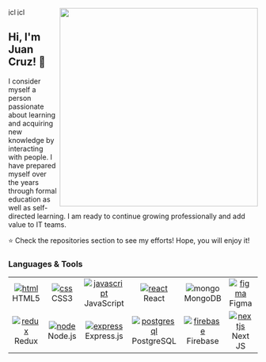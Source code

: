 [<img align="right" width="400" src="https://github-readme-stats.vercel.app/api?username=jclima01&show_icons=true"/>](https://github.com/jclima01/)

<a href="https://www.linkedin.com/in/jclimacaramico">
  <img align="left" alt="jclc's Linkdein" width="15px" src="https://cdn.jsdelivr.net/npm/simple-icons@v3/icons/linkedin.svg" />
</a>
<a href="https://github.com/jclima01">
  <img align="left" alt="jclc's Github" width="15px" src="https://cdn.jsdelivr.net/npm/simple-icons@v3/icons/github.svg" />
</a>
<br />

## Hi, I'm Juan Cruz! 👋

I consider myself a person passionate about learning and acquiring new knowledge by interacting with people. I have prepared myself over the years through formal education as well as self-directed learning. I am ready to continue growing professionally and add value to IT teams.

⭐️ Check the repositories section to see my efforts! Hope, you will enjoy it!

###


### **Languages & Tools**

<table align="center">
  <tr>
    <td align="center" width="100" heigth="100">
      <a href="#">
        <img src="https://i.ibb.co/52fLTJW/html.png" alt="html">
      </a>
      <br>HTML5
    </td>
    <td align="center" width="100">
      <a href="#">
        <img src="https://i.ibb.co/48jCVjc/css.png" alt="css" border="0">
      </a>
      <br>CSS3
    </td>
    <td align="center" width="100">
      <a href="#">
        <img src="https://i.ibb.co/5Yd0Q1V/javascript.png" alt="javascript" border="0">
      </a>
      <br>JavaScript
    </td>
    <td align="center" width="100">
      <a href="#">
       <img src="https://i.ibb.co/S6Zy8HC/react.png" alt="react" border="0">
      </a>
      <br>React
    </td>
    <td align="center" width="100">
      <img src="https://i.ibb.co/54RZr7W/mongo.png" alt="mongo" border="0">
      </a>
      <br>MongoDB
    </td>
    <td align="center" width="100">
      <a href="#">
       <img src="https://i.ibb.co/XtgtM6k/figma.png" alt="figma" border="0">
      </a>
      <br>Figma
    </td>
    <td align="center" width="100">
      <a href="#">
      <img src="https://i.ibb.co/4fn4XCS/git.png" alt="git" border="0">
      </a>
      <br>Git
    </td>
    <td align="center" width="100">
      <a href="#">
     <img src="https://i.ibb.co/DRzGFv9/tailwind.png" alt="tailwind" border="0">
      </a>
      <br>TailwindCSS
    </td>

  </tr>
    <td align="center" width="100">
      <a href="#">
        <img src="https://i.ibb.co/rvqgFTp/redux.png" alt="redux" border="0">
      </a>
      <br>Redux
    </td>
    </td>
    <td align="center" width="100">
      <a href="#">
       <img src="https://i.ibb.co/Vqd31zR/node.png" alt="node" border="0">
      </a>
      <br>Node.js
    </td>
    <td align="center" width="100"> 
      <a href="#" >
       <img src="https://i.ibb.co/vkRmpWS/express.png" alt="express" border="0">
      </a>
      <br>Express.js
    </td>
    <td align="center" width="100">
      <a href="#">
        <img src="https://i.ibb.co/Bjdy21F/postgresql.png" alt="postgresql" border="0">
      </a>
      <br>PostgreSQL
    </td>
      <td align="center" width="100">
      <a href="#">
       <img src="https://i.ibb.co/fDV1nST/firebase.png" alt="firebase" border="0">
      </a>
      <br>Firebase
    </td>
      <td align="center" width="100">
      <a href="#">
        <img src="https://i.ibb.co/2nxvryk/nextjs.png" alt="nextjs" border="0">
      </a>
      <br>Next JS
    </td>
      <td align="center" width="100">
      <a href="#">
       <img src="https://i.ibb.co/FH1CvdC/github.png" alt="github" border="0">
      </a>
      <br>GitHub
    </td>
      <td align="center" width="100">
      <a href="#">
      <img src="https://i.ibb.co/Yf7rJKX/sequelize.png" alt="sequelize" border="0">
      </a>
      <br>Sequelize
    </td>
  </tr>
</table>
